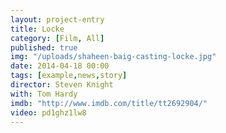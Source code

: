 ```yaml
---
layout: project-entry
title: Locke
category: [Film, All]
published: true
img: "/uploads/shaheen-baig-casting-locke.jpg"
date: 2014-04-18 00:00
tags: [example,news,story]
director: Steven Knight
with: Tom Hardy
imdb: "http://www.imdb.com/title/tt2692904/"
video: pd1ghz1lw8
---
```



